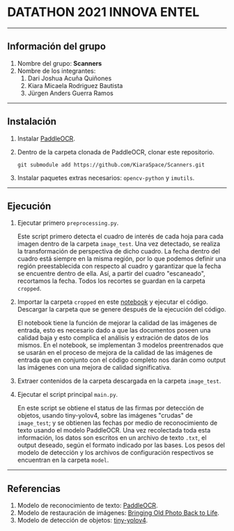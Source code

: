 # DATATHON 2021 INNOVA ENTEL
-----------------------------------------------------------------------------------------------------------------------------------------------
## Información del grupo
1. Nombre del grupo: **Scanners**
2. Nombre de los integrantes:
    1. Dari Joshua Acuña Quiñones
    2. Kiara Micaela Rodriguez Bautista
    3. Jürgen Anders Guerra Ramos
-----------------------------------------------------------------------------------------------------------------------------------------------
## Instalación
1. Instalar [PaddleOCR](https://github.com/PaddlePaddle/PaddleOCR/blob/release/2.2/doc/doc_en/installation_en.md).
2. Dentro de la carpeta clonada de PaddleOCR, clonar este repositorio. 

   ``` 
   git submodule add https://github.com/KiaraSpace/Scanners.git 
   ```
3. Instalar paquetes extras necesarios: `opencv-python` y `imutils`.
-----------------------------------------------------------------------------------------------------------------------------------------------
## Ejecución
1. Ejecutar primero `preprocessing.py`.

   Este script primero detecta el cuadro de interés de cada hoja para cada imagen dentro de la carpeta `image_test`. Una vez detectado, se realiza la transformación de perspectiva de dicho cuadro. La fecha dentro del cuadro está siempre en la misma región, por lo que podemos definir una región preestablecida con respecto al cuadro y garantizar que la fecha se encuentre dentro de ella. Así, a partir del cuadro "escaneado", recortamos la fecha. Todos los recortes se guardan en la carpeta `cropped`.
   
2. Importar la carpeta `cropped` en este [notebook](https://colab.research.google.com/drive/1wnR7jYNdVnemmToW6p37uRM7Xu3r31Z4?usp=sharing) y ejecutar el código. Descargar la carpeta que se genere después de la ejecución del código.

   El notebook tiene la función de mejorar la calidad de las imágenes de entrada, esto es necesario dado a que las documentos poseen una calidad baja y esto complica el análisis y    extración de datos de los mismos.
   En el notebook, se implementan 3 modelos preentrenados que se usarán en el proceso de mejora de la calidad de las imágenes de entrada que en conjunto con el código completo nos    darán como output las imágenes con una mejora de calidad significativa.

3. Extraer contenidos de la carpeta descargada en la carpeta `image_test`.
4. Ejecutar el script principal `main.py`.

   En este script se obtiene el status de las firmas por detección de objetos, usando tiny-yolov4, sobre las imágenes "crudas" de `image_test`; y se obtienen las fechas por medio de reconocimiento de texto usando el modelo PaddleOCR. Una vez recolectada toda esta información, los datos son escritos en un archivo de texto `.txt`, el output deseado, según el formato indicado por las bases. Los pesos del modelo de detección y los archivos de configuración respectivos se encuentran en la carpeta `model`.
-----------------------------------------------------------------------------------------------------------------------------------------------
## Referencias
1. Modelo de reconocimiento de texto: [PaddleOCR](https://github.com/PaddlePaddle/PaddleOCR/blob/release/2.2/doc/doc_en/installation_en.md).
2. Modelo de restauración de imágenes: [Bringing Old Photo Back to Life](https://github.com/microsoft/Bringing-Old-Photos-Back-to-Life).
3. Modelo de detección de objetos: [tiny-yolov4](https://github.com/AlexeyAB/darknet).
